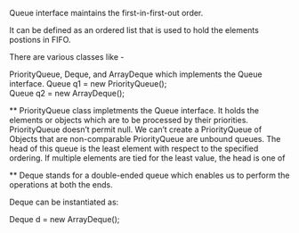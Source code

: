 Queue interface maintains the first-in-first-out order. 

It can be defined as an ordered list that is used to hold the elements postions in FIFO.

There are various classes like -

PriorityQueue, Deque, and ArrayDeque which implements the Queue interface.
Queue<String> q1 = new PriorityQueue();  
Queue<String> q2 = new ArrayDeque();  


**  PriorityQueue class impletments the Queue interface. It holds the elements or objects which are to be processed by their priorities.
PriorityQueue doesn’t permit null.
We can’t create a PriorityQueue of Objects that are non-comparable
PriorityQueue are unbound queues.
The head of this queue is the least element with respect to the specified ordering. If multiple elements are tied for the least value, the head is one of



** Deque stands for a double-ended queue which enables us to perform the operations at both the ends.

Deque can be instantiated as:

Deque d = new ArrayDeque();  
